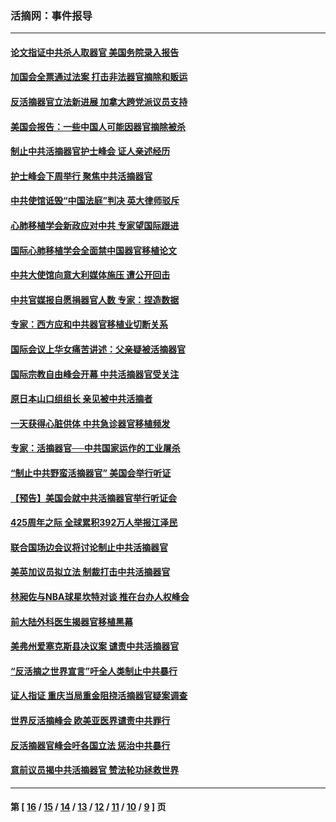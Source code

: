 ### 活摘网：事件报导
---
#### [论文指证中共杀人取器官 美国务院录入报告](../../pages/nf5877/n13999890.md?05220430) 
#### [加国会全票通过法案 打击非法器官摘除和贩运](../../pages/nf5877/n13884924.md?05220430) 
#### [反活摘器官立法新进展 加拿大跨党派议员支持](../../pages/nf5877/n13876061.md?05220430) 
#### [美国会报告：一些中国人可能因器官摘除被杀](../../pages/nf5877/n13867964.md?05220430) 
#### [制止中共活摘器官护士峰会 证人亲述经历](../../pages/nf5877/n13859007.md?05220430) 
#### [护士峰会下周举行 聚焦中共活摘器官](../../pages/nf5877/n13855418.md?05220430) 
#### [中共使馆诋毁“中国法庭”判决 英大律师驳斥](../../pages/nf5877/n13833945.md?05220430) 
#### [心肺移植学会新政应对中共 专家望国际跟进](../../pages/nf5877/n13829043.md?05220430) 
#### [国际心肺移植学会全面禁中国器官移植论文](../../pages/nf5877/n13827785.md?05220430) 
#### [中共大使馆向意大利媒体施压 遭公开回击](../../pages/nf5877/n13826038.md?05220430) 
#### [中共官媒报自愿捐器官人数 专家：捏造数据](../../pages/nf5877/n13814130.md?05220430) 
#### [专家：西方应和中共器官移植业切断关系](../../pages/nf5877/n13772828.md?05220430) 
#### [国际会议上华女痛苦讲述：父亲疑被活摘器官](../../pages/nf5877/n13771583.md?05220430) 
#### [国际宗教自由峰会开幕 中共活摘器官受关注](../../pages/nf5877/n13769995.md?05220430) 
#### [原日本山口组组长 亲见被中共活摘者](../../pages/nf5877/n13767360.md?05220430) 
#### [一天获得心脏供体 中共急诊器官移植频发](../../pages/nf5877/n13764689.md?05220430) 
#### [专家：活摘器官──中共国家运作的工业屠杀](../../pages/nf5877/n13761178.md?05220430) 
#### [“制止中共野蛮活摘器官” 美国会举行听证](../../pages/nf5877/n13735831.md?05220430) 
#### [【预告】美国会就中共活摘器官举行听证会](../../pages/nf5877/n13732843.md?05220430) 
#### [425周年之际 全球累积392万人举报江泽民](../../pages/nf5877/n13719232.md?05220430) 
#### [联合国场边会议将讨论制止中共活摘器官](../../pages/nf5877/n13656361.md?05220430) 
#### [美英加议员拟立法 制裁打击中共活摘器官](../../pages/nf5877/n13430251.md?05220430) 
#### [林昶佐与NBA球星坎特对谈 推在台办人权峰会](../../pages/nf5877/n13414467.md?05220430) 
#### [前大陆外科医生揭器官移植黑幕](../../pages/nf5877/n13401416.md?05220430) 
#### [美弗州爱塞克斯县决议案 谴责中共活摘器官](../../pages/nf5877/n13320919.md?05220430) 
#### [“反活摘之世界宣言”吁全人类制止中共暴行](../../pages/nf5877/n13259730.md?05220430) 
#### [证人指证 重庆当局重金阻挠活摘器官疑案调查](../../pages/nf5877/n13259127.md?05220430) 
#### [世界反活摘峰会 欧美亚医界谴责中共罪行](../../pages/nf5877/n13253550.md?05220430) 
#### [反活摘器官峰会吁各国立法 惩治中共暴行](../../pages/nf5877/n13245052.md?05220430) 
#### [意前议员揭中共活摘器官 赞法轮功拯救世界](../../pages/nf5877/n13203445.md?05220430) 

---
#### 第 [ [16](./16.md?05220430) / [15](./15.md?05220430) / [14](./14.md?05220430) / [13](./13.md?05220430) / [12](./12.md?05220430) / [11](./11.md?05220430) / [10](./10.md?05220430) / [9](./9.md?05220430) ] 页
